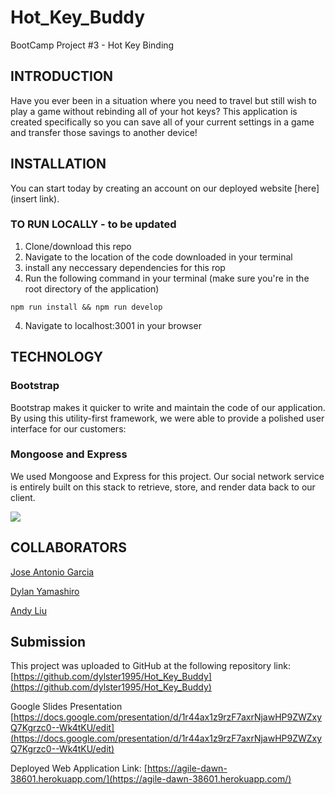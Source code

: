 # Hot_Key_Buddy
BootCamp Project #3 - Hot Key Binding

## INTRODUCTION

Have you ever been in a situation where you need to travel but still wish to play a game without rebinding all of your hot keys? This application is created specifically so you can save all of your current settings in a game and transfer those savings to another device!

## INSTALLATION

You can start today by creating an account on our deployed website [here](insert link).

### TO RUN LOCALLY - to be updated
1. Clone/download this repo
2. Navigate to the location of the code downloaded in your terminal
3. install any neccessary dependencies for this rop
4. Run the following command in your terminal (make sure you're in the root directory of the application)
```git
npm run install && npm run develop
```
4. Navigate to localhost:3001 in your browser 

## TECHNOLOGY


### Bootstrap
Bootstrap makes it quicker to write and maintain the code of our application. By using this utility-first framework, we were able to provide a polished user interface for our customers:

### Mongoose and Express
We used Mongoose and Express for this project. Our social network service is entirely built on this stack to retrieve, store, and render data back to our client.

![](/asset/network.png)

## COLLABORATORS 

[Jose Antonio Garcia](https://github.com/jg-watson)

[Dylan Yamashiro](https://github.com/dylster1995)

[Andy Liu](https://github.com/Tojomojo)




## Submission 
This project was uploaded to GitHub at the following repository link:
[https://github.com/dylster1995/Hot_Key_Buddy](https://github.com/dylster1995/Hot_Key_Buddy)

Google Slides Presentation
[https://docs.google.com/presentation/d/1r44ax1z9rzF7axrNjawHP9ZWZxyQ7Kgrzc0--Wk4tKU/edit](https://docs.google.com/presentation/d/1r44ax1z9rzF7axrNjawHP9ZWZxyQ7Kgrzc0--Wk4tKU/edit)

Deployed Web Application Link: 
[https://agile-dawn-38601.herokuapp.com/](https://agile-dawn-38601.herokuapp.com/)
